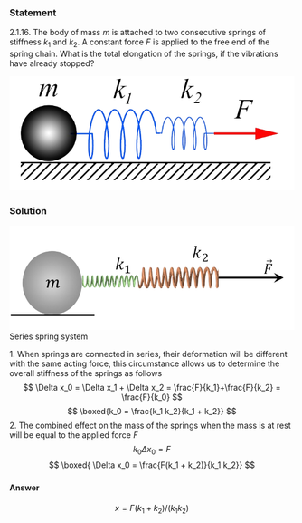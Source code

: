 ###  Statement 

$2.1.16.$ The body of mass $m$ is attached to two consecutive springs of stiffness $k_1$ and $k_2$. A constant force $F$ is applied to the free end of the spring chain. What is the total elongation of the springs, if the vibrations have already stopped? 

![ For problem $2.1.16$ |716x287, 42%](../../img/2.1.16/statement.png)

### Solution

![ Series spring system |828x301, 59%](../../img/2.1.16/sol.png)  Series spring system 

1\. When springs are connected in series, their deformation will be different with the same acting force, this circumstance allows us to determine the overall stiffness of the springs as follows $$ \Delta x_0 = \Delta x_1 + \Delta x_2 = \frac{F}{k_1}+\frac{F}{k_2} = \frac{F}{k_0} $$ $$ \boxed{k_0 = \frac{k_1 k_2}{k_1 + k_2}} $$ 2\. The combined effect on the mass of the springs when the mass is at rest will be equal to the applied force $F$ $$ k_0 \Delta x_0 = F $$ $$ \boxed{ \Delta x_0 = \frac{F(k_1 + k_2)}{k_1 k_2}} $$ 

### 

#### Answer

$$x = F(k_1 + k_2)/(k_1k_2)$$ 
